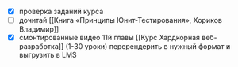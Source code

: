 - [x] проверка заданий курса
- [ ] дочитай [[Книга «Принципы Юнит-Тестирования», Хориков Владимир]]
- [x] смонтированные видео 11й главы [[Курс Хардкорная веб-разработка]] (1-30 уроки) перерендерить в нужный формат и выгрузить в LMS